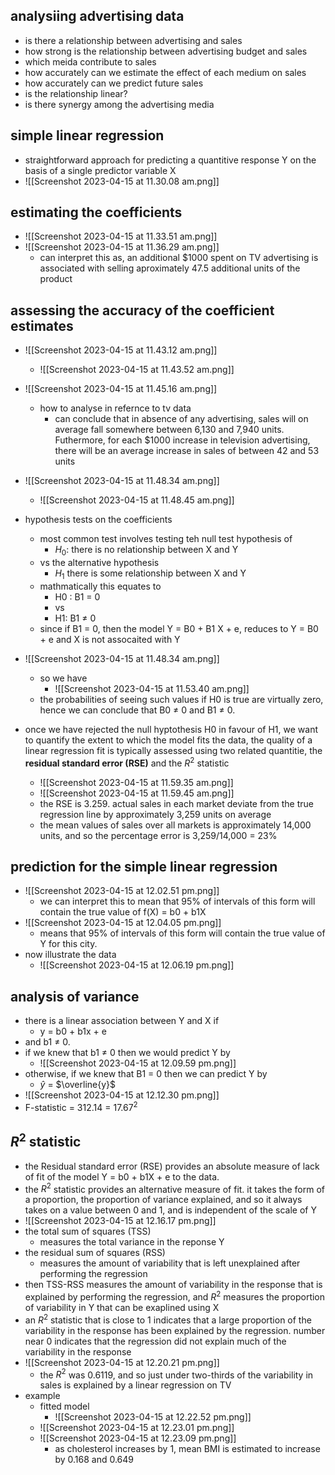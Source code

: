 ## analysiing advertising data 
- is there a relationship between advertising and sales 
- how strong is the relationship between advertising budget and sales 
- which meida contribute to sales 
- how accurately can we estimate the effect of each medium on sales 
- how accurately can we predict future sales 
- is the relationship linear?
- is there synergy among the advertising media 


## simple linear regression
- straightforward approach for predicting a quantitive response Y on the basis of a single predictor variable X
- ![[Screenshot 2023-04-15 at 11.30.08 am.png]]


## estimating the coefficients 
- ![[Screenshot 2023-04-15 at 11.33.51 am.png]]
- ![[Screenshot 2023-04-15 at 11.36.29 am.png]]
	- can interpret this as, an additional $1000 spent on TV advertising is associated with selling aproximately 47.5 additional units of the product 

## assessing the accuracy of the coefficient estimates 
- ![[Screenshot 2023-04-15 at 11.43.12 am.png]]
	-  ![[Screenshot 2023-04-15 at 11.43.52 am.png]]
- ![[Screenshot 2023-04-15 at 11.45.16 am.png]]
	- how to analyse in refernce to tv data 
		- can conclude that in absence of any advertising, sales will on average fall somewhere between 6,130 and 7,940 units. Futhermore, for each $1000 increase in television advertising, there will be an average increase in sales of between 42 and 53 units 
- ![[Screenshot 2023-04-15 at 11.48.34 am.png]]
	- ![[Screenshot 2023-04-15 at 11.48.45 am.png]]

- hypothesis tests on the coefficients 
	- most common test involves testing teh null test hypothesis of 
		- $H_0$: there is no relationship between X and Y 
	- vs the alternative hypothesis 
		- $H_1$ there is some relationship between X and Y 
	- mathmatically this equates to 
		- H0 : B1 = 0 
		- vs
		- H1: B1 ≠ 0
	- since if B1 = 0, then the model Y = B0 + B1 X + e, reduces to Y = B0 + e and X is not assocaited with Y
- ![[Screenshot 2023-04-15 at 11.48.34 am.png]]
	- so we have 
		- ![[Screenshot 2023-04-15 at 11.53.40 am.png]]
	- the probabilities of seeing such values if H0 is true are virtually zero, hence we can conclude that B0 ≠ 0 and B1 ≠ 0.

- once we have rejected the null hyptothesis H0 in favour of H1, we want to quantify the extent to which the model fits the data, the quality of a linear regression fit is typically assessed using two related quantitie, the **residual standard error (RSE)** and the $R^2$ statistic
	- ![[Screenshot 2023-04-15 at 11.59.35 am.png]]
	- ![[Screenshot 2023-04-15 at 11.59.45 am.png]]
	- the RSE is 3.259. actual sales in each market deviate from the true regression line by approximately 3,259 units on average
	- the mean values of sales over all markets is approximately 14,000 units, and so the percentage error is 3,259/14,000 = 23%

## prediction for the simple linear regression 
- ![[Screenshot 2023-04-15 at 12.02.51 pm.png]]
	- we can interpret this to mean that 95% of intervals of this form will contain the true value of f(X) = b0 + b1X
- ![[Screenshot 2023-04-15 at 12.04.05 pm.png]]
	- means that 95% of intervals of this form will contain the true value of Y for this city. 
- now illustrate the data 
	- ![[Screenshot 2023-04-15 at 12.06.19 pm.png]]

## analysis of variance 
- there is a linear association between Y and X if 
	- y = b0 + b1x + e
- and b1 ≠ 0. 
- if we knew that b1 ≠ 0 then we would predict Y by 
	- ![[Screenshot 2023-04-15 at 12.09.59 pm.png]]
- otherwise, if we knew that B1 = 0 then we can predict Y by 
	- $\hat{y}$ = $\overline{y}$ 
- ![[Screenshot 2023-04-15 at 12.12.30 pm.png]]
- F-statistic = 312.14 = $17.67^2$ 

## $R^2$ statistic
- the Residual standard error (RSE) provides an absolute measure of lack of fit of the model Y = b0 + b1X + e to the data. 
- the $R^2$ statistic provides an alternative measure of fit. it takes the form of a proportion, the proportion of variance explained, and so it always takes on a value between 0 and 1, and is independent of the scale of Y
- ![[Screenshot 2023-04-15 at 12.16.17 pm.png]]
- the total sum of squares (TSS)
	- measures the total variance in the reponse Y
- the residual sum of squares (RSS)
	- measures the amount of variability that is left unexplained after performing the regression 
- then TSS-RSS measures the amount of variability in the response that is explained by performing the regression, and $R^2$ measures the proportion of variability in Y that can be exaplined using X 
- an $R^2$ statistic that is close to 1 indicates that a large proportion of the variability in the response has been explained by the regression. number near 0 indicates that the regression did not explain much of the variability in the response 
- ![[Screenshot 2023-04-15 at 12.20.21 pm.png]]
	- the $R^2$ was 0.6119, and so just under two-thirds of the variability in sales is explained by a linear regression on TV
- example
	- fitted model 
		- ![[Screenshot 2023-04-15 at 12.22.52 pm.png]]
	- ![[Screenshot 2023-04-15 at 12.23.01 pm.png]]
	- ![[Screenshot 2023-04-15 at 12.23.09 pm.png]]
		- as cholesterol increases by 1, mean BMI is estimated to increase by 0.168 and 0.649